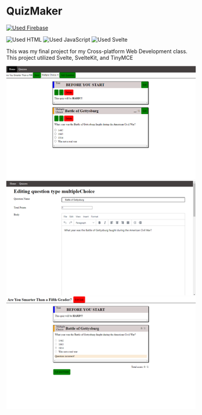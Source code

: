# QuizMaker

[![Used Firebase](https://img.shields.io/badge/firebase-ffca28?style=for-the-badge&logo=firebase&logoColor=black)](https://quiz-maker-8bbc3.web.app/)

![Used HTML](https://img.shields.io/badge/HTML5-E34F26?style=for-the-badge&logo=html5&logoColor=white)
![Used JavaScript](https://img.shields.io/badge/JavaScript-323330?style=for-the-badge&logo=javascript&logoColor=F7DF1E)
![Used Svelte](https://img.shields.io/badge/Svelte-4A4A55?style=for-the-badge&logo=svelte&logoColor=FF3E0)

This was my final project for my Cross-platform Web Development class. This project utilized Svelte, SvelteKit, and TinyMCE

![Edit Quiz Image](https://github.com/brianb12321/QuizMaker/raw/master/images/EditQuiz.PNG)
![Edit Question Image](https://github.com/brianb12321/QuizMaker/raw/master/images/EditQuestion.PNG)
![Graded Quiz Image](https://github.com/brianb12321/QuizMaker/raw/master/images/GradedQuiz.PNG)
